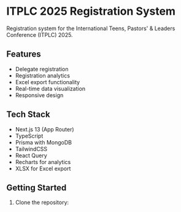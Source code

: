 # ITPLC 2025 Registration System

Registration system for the International Teens, Pastors' & Leaders Conference (ITPLC) 2025.

## Features

- Delegate registration
- Registration analytics
- Excel export functionality
- Real-time data visualization
- Responsive design

## Tech Stack

- Next.js 13 (App Router)
- TypeScript
- Prisma with MongoDB
- TailwindCSS
- React Query
- Recharts for analytics
- XLSX for Excel export

## Getting Started

1. Clone the repository: 